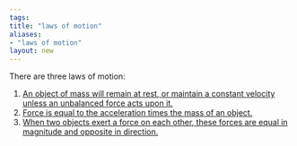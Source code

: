 ```yaml
---
tags: 
title: "laws of motion"
aliases:
- "laws of motion"
layout: new
---
```


There are three laws of motion:

1. [An object of mass will remain at rest, or maintain a constant velocity unless an unbalanced force acts upon it.](lawOne.md)
1. [Force is equal to the acceleration times the mass of an object.](lawTwo.md)
1. [When two objects exert a force on each other, these forces are equal in magnitude and opposite in direction.](lawThree.md)